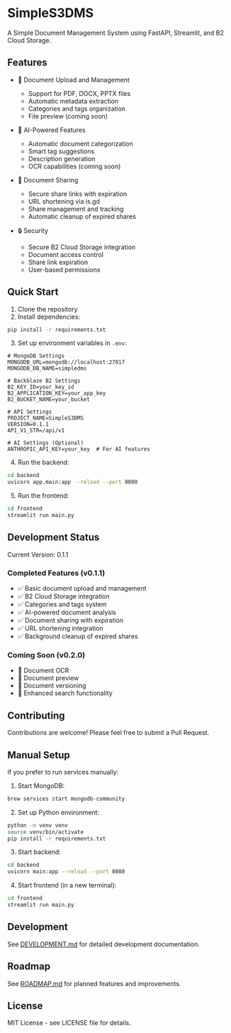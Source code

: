 # SimpleS3DMS

A Simple Document Management System using FastAPI, Streamlit, and B2 Cloud Storage.

## Features

- 📄 Document Upload and Management
  - Support for PDF, DOCX, PPTX files
  - Automatic metadata extraction
  - Categories and tags organization
  - File preview (coming soon)

- 🤖 AI-Powered Features
  - Automatic document categorization
  - Smart tag suggestions
  - Description generation
  - OCR capabilities (coming soon)

- 🔗 Document Sharing
  - Secure share links with expiration
  - URL shortening via is.gd
  - Share management and tracking
  - Automatic cleanup of expired shares

- 🔒 Security
  - Secure B2 Cloud Storage integration
  - Document access control
  - Share link expiration
  - User-based permissions

## Quick Start

1. Clone the repository
2. Install dependencies:
```bash
pip install -r requirements.txt
```

3. Set up environment variables in `.env`:
```env
# MongoDB Settings
MONGODB_URL=mongodb://localhost:27017
MONGODB_DB_NAME=simpledms

# Backblaze B2 Settings
B2_KEY_ID=your_key_id
B2_APPLICATION_KEY=your_app_key
B2_BUCKET_NAME=your_bucket

# API Settings
PROJECT_NAME=SimpleS3DMS
VERSION=0.1.1
API_V1_STR=/api/v1

# AI Settings (Optional)
ANTHROPIC_API_KEY=your_key  # For AI features
```

4. Run the backend:
```bash
cd backend
uvicorn app.main:app --reload --port 8080
```

5. Run the frontend:
```bash
cd frontend
streamlit run main.py
```

## Development Status

Current Version: 0.1.1

### Completed Features (v0.1.1)
- ✅ Basic document upload and management
- ✅ B2 Cloud Storage integration
- ✅ Categories and tags system
- ✅ AI-powered document analysis
- ✅ Document sharing with expiration
- ✅ URL shortening integration
- ✅ Background cleanup of expired shares

### Coming Soon (v0.2.0)
- 🔄 Document OCR
- 🔄 Document preview
- 🔄 Document versioning
- 🔄 Enhanced search functionality

## Contributing

Contributions are welcome! Please feel free to submit a Pull Request.

## Manual Setup

If you prefer to run services manually:

1. Start MongoDB:
```bash
brew services start mongodb-community
```

2. Set up Python environment:
```bash
python -m venv venv
source venv/bin/activate
pip install -r requirements.txt
```

3. Start backend:
```bash
cd backend
uvicorn main:app --reload --port 8080
```

4. Start frontend (in a new terminal):
```bash
cd frontend
streamlit run main.py
```

## Development

See [DEVELOPMENT.md](docs/DEVELOPMENT.md) for detailed development documentation.

## Roadmap

See [ROADMAP.md](Roadmap.md) for planned features and improvements.

## License

MIT License - see LICENSE file for details.
``` 